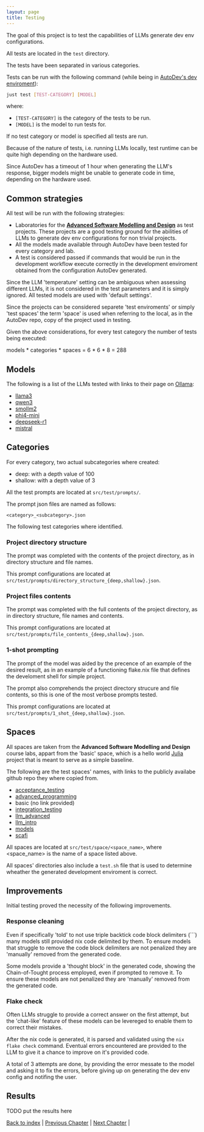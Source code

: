 ```yaml
---
layout: page
title: Testing
---
```


The goal of this project is to test the capabilities of LLMs generate dev env configurations.

All tests are located in the `test` directory.

The tests have been separated in various categories.

Tests can be run with the following command (while being in [AutoDev's dev enviroment](./architectural-design.html#Development)):

```sh
just test [TEST-CATEGORY] [MODEL]
```

where:

- `[TEST-CATEGORY]` is the category of the tests to be run.
- `[MODEL]` is the model to run tests for.

If no test category or model is specified all tests are run.

Because of the nature of tests, i.e. running LLMs locally, test runtime can be quite high depending on the hardware used.

Since AutoDev has a timeout of 1 hour when generating the LLM's response, bigger models might be unable to generate code in time, depending on the hardware used.

## Common strategies

All test will be run with the following strategies:

- Laboratories for the [__Advanced Software Modelling and Design__](https://www.unibo.it/it/studiare/insegnamenti-competenze-trasversali-moocs/insegnamenti/insegnamento/2025/483706) as test projects. These projects are a good testing ground for the abilities of LLMs to generate dev env configurations for non trivial projects.
- All the models made available through AutoDev have been tested for every category and lab.
- A test is considered passed if commands that would be run in the development workflow execute correctly in the development enviroment obtained from the configuration AutoDev generated.

Since the LLM 'temperature' setting can be ambiguous when assessing different LLMs, it is not considered in the test parameters and it is simply ignored. All tested models are used with 'default settings'.

Since the projects can be considered separete 'test enviroments' or simply 'test spaces' the term 'space' is used when referring to the local, as in the AutoDev repo, copy of the project used in testing.

Given the above considerations, for every test category the number of tests being executed:

models * categories * spaces  = 6 * 6 * 8 = 288

## Models

The following is a list of the LLMs tested with links to their page on [Ollama](https://ollama.com/):

- [llama3](https://ollama.com/library/llama3)
- [qwen3](https://ollama.com/library/qwen3)
- [smollm2](https://ollama.com/library/smollm2)
- [phi4-mini](https://ollama.com/library/phi4-mini)
- [deepseek-r1](https://ollama.com/library/deepseek-r1)
- [mistral](https://ollama.com/library/mistral)

## Categories

For every category, two actual subcategories where created:

- deep: with a depth value of 100
- shallow: with a depth value of 3

All the test prompts are located at `src/test/prompts/`.

The prompt json files are named as follows:

`<category>_<subcategory>.json`

The following test categories where identified.

### Project directory structure

The prompt was completed with the contents of the project directory, as in directory structure and file names.

This prompt configurations are located at `src/test/prompts/directory_structure_{deep,shallow}.json`.

### Project files contents

The prompt was completed with the full contents of the project directory, as in directory structure, file names and contents.

This prompt configurations are located at `src/test/prompts/file_contents_{deep,shallow}.json`.

### 1-shot prompting

The prompt of the model was aided by the precence of an example of the desired result, as in an example of a functioning flake.nix file that defines the develoment shell for simple project.

The prompt also comprehends the project directory strucure and file contents, so this is one of the most verbose prompts tested.

This prompt configurations are located at `src/test/prompts/1_shot_{deep,shallow}.json`.

## Spaces

All spaces are taken from the __Advanced Software Modelling and Design__ course labs, appart from the 'basic' space, which is a hello world [Julia](http://julialang.org/) project that is meant to serve as a simple baseline.

The following are the test spaces' names, with links to the publicly availabe github repo they where copied from.


- [acceptance_testing](https://github.com/mviroli/asmd23-public-01-atdd)
- [advanced_programming](https://github.com/mviroli/asmd24-public-04-advanced-programming)
- basic (no link provided)
- [integration_testing](https://github.com/mviroli/asmd24-public-02-testing)
- [llm_advanced]()
- [llm_intro](https://github.com/cric96/asmd24-public-03-llm-intro-code)
- [models](https://github.com/mviroli/asmd24-public-models)
- [scafi](https://github.com/mviroli/asmd24-public-scafi)

All spaces are located at `src/test/space/<space_name>`, where <space_name> is the name of a space listed above.

All spaces' directories also include a `test.sh` file that is used to determine wheather the generated development enviroment is correct.

## Improvements

Initial testing proved the necessity of the following improvements.

### Response cleaning

Even if specifically 'told' to not use triple backtick code block delimiters (```) many models still provided nix code delimited by them. To ensure models that struggle to remove the code block delimiters are not penalized they are 'manually' removed from the generated code.

Some models provide a 'thought block' in the generated code, showing the Chain-of-Tought process employed, even if prompted to remove it. To ensure these models are not penalized they are 'manually' removed from the generated code.

### Flake check

Often LLMs struggle to provide a correct answer on the first attempt, but the 'chat-like' feature of these models can be levereged to enable them to correct their mistakes.

After the nix code is generated, it is parsed and validated using the `nix flake check` command. Eventual errors encountered are provided to the LLM to give it a chance to improve on it's provided code.

A total of 3 attempts are done, by providing the error messate to the model and asking it to fix the errors, before giving up on generating the dev env config and notifing the user.

## Results

TODO put the results here

[Back to index](./index.md) |
[Previous Chapter](./implementation.md) |
[Next Chapter](./conclusion.md) |

